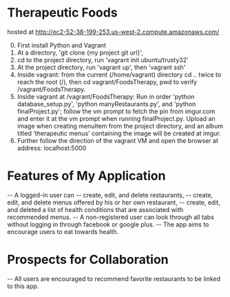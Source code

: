 # Therapeutic Foods

hosted at http://ec2-52-38-199-253.us-west-2.compute.amazonaws.com/

0. First install Python and Vagrant
1. At a directory, 'git clone {my project git url}',
2. cd to the project directory, run 'vagrant init ubuntu/trusty32'
3. At the project directory, run 'vagrant up', then 'vagrant ssh'
4. Inside vagrant: from the current (/home/vagrant) directory cd ..
twice to reach the root (/), then cd vagrant/FoodsTherapy, pwd to verify /vagrant/FoodsTherapy.
5. Inside vagrant at /vagrant/FoodsTherapy: Run in order 'python database_setup.py',
'python manyRestaurants.py', and 'python finalProject.py'; follow the vm prompt to fetch the pin from imgur.com and enter it at the vm prompt when running finalProject.py. Upload an image when creating menuItem from the project directory, and an album titled 'therapeutic menus' containing the image will be created at imgur.
6. Further follow the direction of the vagrant VM and open the browser at address: localhost:5000

# Features of My Application
-- A logged-in user can
  -- create, edit, and delete restaurants,
  -- create, edit, and delete menus offered by his or her own restaurant,
  -- create, edit, and deleted a list of health conditions that are associated with recommended menus.
-- A non-registered user can look through all tabs without logging in through facebook or google plus.
-- The app aims to encourage users to eat towards health.

# Prospects for Collaboration
-- All users are encouraged to recommend favorite restaurants to be linked to this app.

